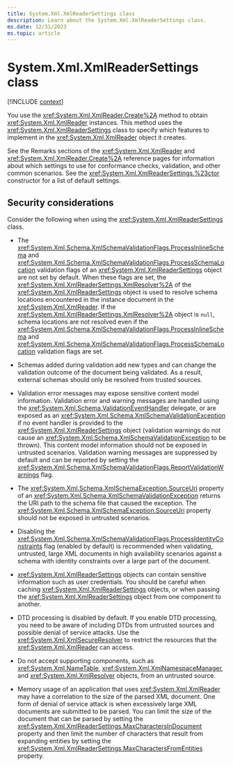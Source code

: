 ```yaml
---
title: System.Xml.XmlReaderSettings class
description: Learn about the System.Xml.XmlReaderSettings class.
ms.date: 12/31/2023
ms.topic: article
---
```

# System.Xml.XmlReaderSettings class

[!INCLUDE [context](includes/context.md)]

You use the <xref:System.Xml.XmlReader.Create%2A> method to obtain <xref:System.Xml.XmlReader> instances. This method uses the <xref:System.Xml.XmlReaderSettings> class to specify which features to implement in the <xref:System.Xml.XmlReader> object it creates.

See the Remarks sections of the <xref:System.Xml.XmlReader> and <xref:System.Xml.XmlReader.Create%2A> reference pages for information about which settings to use for conformance checks, validation, and other common scenarios. See the <xref:System.Xml.XmlReaderSettings.%23ctor> constructor for a list of default settings.

## Security considerations

Consider the following when using the <xref:System.Xml.XmlReaderSettings> class.

- The <xref:System.Xml.Schema.XmlSchemaValidationFlags.ProcessInlineSchema> and <xref:System.Xml.Schema.XmlSchemaValidationFlags.ProcessSchemaLocation> validation flags of an <xref:System.Xml.XmlReaderSettings> object are not set by default. When these flags are set, the <xref:System.Xml.XmlReaderSettings.XmlResolver%2A> of the <xref:System.Xml.XmlReaderSettings> object is used to resolve schema locations encountered in the instance document in the <xref:System.Xml.XmlReader>. If the <xref:System.Xml.XmlReaderSettings.XmlResolver%2A> object is `null`, schema locations are not resolved even if the <xref:System.Xml.Schema.XmlSchemaValidationFlags.ProcessInlineSchema> and <xref:System.Xml.Schema.XmlSchemaValidationFlags.ProcessSchemaLocation> validation flags are set.

- Schemas added during validation add new types and can change the validation outcome of the document being validated. As a result, external schemas should only be resolved from trusted sources.

- Validation error messages may expose sensitive content model information. Validation error and warning messages are handled using the <xref:System.Xml.Schema.ValidationEventHandler> delegate, or are exposed as an <xref:System.Xml.Schema.XmlSchemaValidationException> if no event handler is provided to the <xref:System.Xml.XmlReaderSettings> object (validation warnings do not cause an <xref:System.Xml.Schema.XmlSchemaValidationException> to be thrown). This content model information should not be exposed in untrusted scenarios. Validation warning messages are suppressed by default and can be reported by setting the <xref:System.Xml.Schema.XmlSchemaValidationFlags.ReportValidationWarnings> flag.

- The <xref:System.Xml.Schema.XmlSchemaException.SourceUri> property of an <xref:System.Xml.Schema.XmlSchemaValidationException> returns the URI path to the schema file that caused the exception. The <xref:System.Xml.Schema.XmlSchemaException.SourceUri> property should not be exposed in untrusted scenarios.

- Disabling the <xref:System.Xml.Schema.XmlSchemaValidationFlags.ProcessIdentityConstraints> flag (enabled by default) is recommended when validating, untrusted, large XML documents in high availability scenarios against a schema with identity constraints over a large part of the document.

- <xref:System.Xml.XmlReaderSettings> objects can contain sensitive information such as user credentials. You should be careful when caching <xref:System.Xml.XmlReaderSettings> objects, or when passing the <xref:System.Xml.XmlReaderSettings> object from one component to another.

- DTD processing is disabled by default. If you enable DTD processing, you need to be aware of including DTDs from untrusted sources and possible denial of service attacks. Use the <xref:System.Xml.XmlSecureResolver> to restrict the resources that the <xref:System.Xml.XmlReader> can access.

- Do not accept supporting components, such as <xref:System.Xml.NameTable>, <xref:System.Xml.XmlNamespaceManager>, and <xref:System.Xml.XmlResolver> objects, from an untrusted source.

- Memory usage of an application that uses <xref:System.Xml.XmlReader> may have a correlation to the size of the parsed XML document. One form of denial of service attack is when excessively large XML documents are submitted to be parsed. You can limit the size of the document that can be parsed by setting the <xref:System.Xml.XmlReaderSettings.MaxCharactersInDocument> property and then limit the number of characters that result from expanding entities by setting the <xref:System.Xml.XmlReaderSettings.MaxCharactersFromEntities> property.

